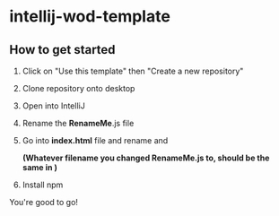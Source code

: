 # intellij-wod-template
## How to get started
1. Click on "Use this template" then "Create a new repository"
2. Clone repository onto desktop
3. Open into IntelliJ
4. Rename the **RenameMe**.js file
5. Go into **index.html** file and rename <title>**RenameMe**</title> and <script src="RenameMe.js"></script>

   **(Whatever filename you changed RenameMe.js to, should be the same in <script src="RenameMe.js"></script>)**
7. Install npm

You're good to go!
